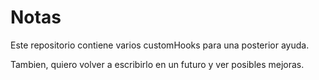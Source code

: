 # Notas

Este repositorio contiene varios customHooks para una posterior ayuda.

Tambien, quiero volver a escribirlo en un futuro y ver posibles mejoras.